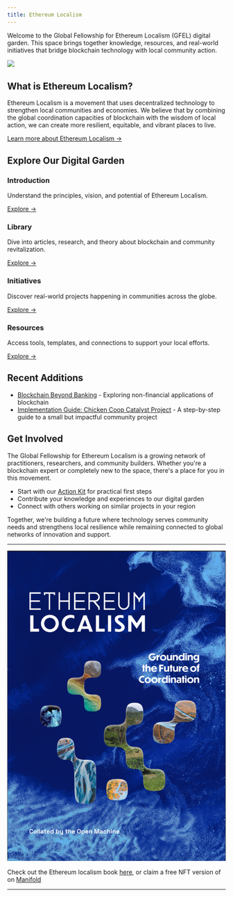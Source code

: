 ```yaml
---
title: Ethereum Localism
---
```

Welcome to the Global Fellowship for Ethereum Localism (GFEL) digital garden. This space brings together knowledge, resources, and real-world initiatives that bridge blockchain technology with local community action.

![](https://substackcdn.com/image/fetch/f_auto,q_auto:good,fl_progressive:steep/https%3A%2F%2Fsubstack-post-media.s3.amazonaws.com%2Fpublic%2Fimages%2F049c8f4a-f479-40db-aa17-aaebaf3b2d4e_1280x960.heic)
## What is Ethereum Localism?

Ethereum Localism is a movement that uses decentralized technology to strengthen local communities and economies. We believe that by combining the global coordination capacities of blockchain with the wisdom of local action, we can create more resilient, equitable, and vibrant places to live.

[Learn more about Ethereum Localism →](/introduction)

## Explore Our Digital Garden

<div class="home-grid">
  <div class="home-card">
    <h3>Introduction</h3>
    <p>Understand the principles, vision, and potential of Ethereum Localism.</p>
    <a href="/introduction">Explore →</a>
  </div>
  
  <div class="home-card">
    <h3>Library</h3>
    <p>Dive into articles, research, and theory about blockchain and community revitalization.</p>
    <a href="/library">Explore →</a>
  </div>
  
  <div class="home-card">
    <h3>Initiatives</h3>
    <p>Discover real-world projects happening in communities across the globe.</p>
    <a href="/initiatives">Explore →</a>
  </div>
  
  <div class="home-card">
    <h3>Resources</h3>
    <p>Access tools, templates, and connections to support your local efforts.</p>
    <a href="/resources">Explore →</a>
  </div>
</div>

## Recent Additions

- [Blockchain Beyond Banking](/blockchain-beyond-banking) - Exploring non-financial applications of blockchain
- [Implementation Guide: Chicken Coop Catalyst Project](/implementation-guide-chicken-coop-catalyst-project) - A step-by-step guide to a small but impactful community project

## Get Involved

The Global Fellowship for Ethereum Localism is a growing network of practitioners, researchers, and community builders. Whether you're a blockchain expert or completely new to the space, there's a place for you in this movement.

- Start with our [Action Kit](/introduction/action-kit) for practical first steps
- Contribute your knowledge and experiences to our digital garden
- Connect with others working on similar projects in your region

Together, we're building a future where technology serves community needs and strengthens local resilience while remaining connected to global networks of innovation and support.

---

![](https://github.com/Clinamenic/GFEL/blob/main/ELbookcover.png?raw=true)
<div class="dashboard-tiles">
  <div class="project-tile" data-entry-id="00011"></div>
  <div class="project-tile" data-entry-id="00015"></div>
  <div class="project-tile" data-entry-id="00016"></div>
</div>

Check out the Ethereum localism book [here](https://qxvqdga4v2uhlcgh7bvl5m6rukrhmesy6uzingqov76jw5miy3ka.arweave.net/hesBmByuqHWIx_hqvrPRoqJ2Elj1MoaaDq_8m3WIxtQ), or claim a free NFT version of on [Manifold](https://app.manifold.xyz/c/ethereum-localism)

---
